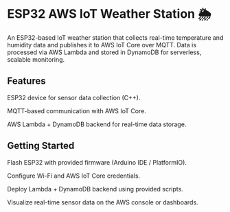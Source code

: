 # ESP32 AWS IoT Weather Station 🌦️

An ESP32-based IoT weather station that collects real-time temperature and humidity data and publishes it to AWS IoT Core over MQTT. Data is processed via AWS Lambda and stored in DynamoDB for serverless, scalable monitoring.

## Features

ESP32 device for sensor data collection (C++).

MQTT-based communication with AWS IoT Core.

AWS Lambda + DynamoDB backend for real-time data storage.

## Getting Started

Flash ESP32 with provided firmware (Arduino IDE / PlatformIO).

Configure Wi-Fi and AWS IoT Core credentials.

Deploy Lambda + DynamoDB backend using provided scripts.

Visualize real-time sensor data on the AWS console or dashboards.
